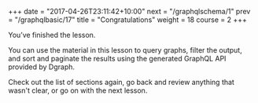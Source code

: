 +++
date = "2017-04-26T23:11:42+10:00"
next = "/graphqlschema/1"
prev = "/graphqlbasic/17"
title = "Congratulations"
weight = 18
course = 2
+++

You’ve finished the lesson.

You can use the material in this lesson to query graphs, filter the output, and
sort and paginate the results using the generated GraphQL API provided by
Dgraph.

Check out the list of sections again, go back and review anything that wasn't
clear, or go on with the next lesson.
